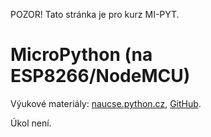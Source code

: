 
POZOR! Tato stránka je pro kurz MI-PYT.

# MicroPython (na ESP8266/NodeMCU)

Výukové materiály:
[naucse.python.cz](http://naucse.python.cz/2017/mipyt-zima/intro/micropython/),
[GitHub](https://github.com/pyvec/naucse.python.cz/tree/master/lessons/intro/micropython).

Úkol není.
